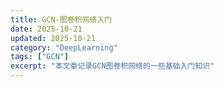 ```yaml
---
title: GCN-图卷积网络入门
date: 2025-10-21
updated: 2025-10-21
category: "DeepLearning"
tags: ["GCN"]
excerpt: "本文章记录GCN图卷积网络的一些基础入门知识"
---
```








